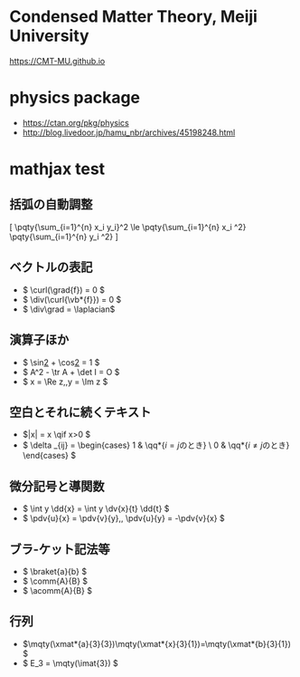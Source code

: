 # Condensed Matter Theory, Meiji University
https://CMT-MU.github.io

# physics package
* https://ctan.org/pkg/physics
* http://blog.livedoor.jp/hamu_nbr/archives/45198248.html

# mathjax test
## 括弧の自動調整
\[ \pqty{\sum_{i=1}^{n} x_i y_i}^2 \le \pqty{\sum_{i=1}^{n} x_i ^2} \pqty{\sum_{i=1}^{n} y_i ^2} \]

## ベクトルの表記
* $ \curl(\grad{f}) = 0 $
* $ \div(\curl{\vb*{f}}) = 0 $
* $ \div\grad = \laplacian$

## 演算子ほか
* $ \sin[2](x) + \cos[2](x) = 1 $
* $ A^2 - \tr A + \det I = O $
* $ x = \Re z,\,y = \Im z $

## 空白とそれに続くテキスト
* $|x| = x \qif x>0 $
* $ \delta _{ij} = \begin{cases} 1 & \qq*{$i = j$のとき} \\ 0 & \qq*{$i \ne j$のとき} \end{cases} $

## 微分記号と導関数
* $ \int y \dd{x} = \int y \dv{x}{t} \dd{t} $
* $ \pdv{u}{x} = \pdv{v}{y},\, \pdv{u}{y} = -\pdv{v}{x} $

## ブラ-ケット記法等
* $ \braket{a}{b} $
* $ \comm{A}{B} $
* $ \acomm{A}{B} $

## 行列
* $\mqty(\xmat*{a}{3}{3})\mqty(\xmat*{x}{3}{1})=\mqty(\xmat*{b}{3}{1}) $
* $ E_3 = \mqty(\imat{3}) $
